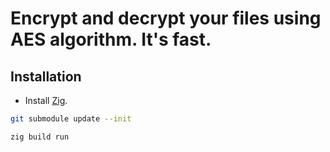 # Encrypt and decrypt your files using AES algorithm. It's fast.

## Installation

- Install [Zig](https://ziglang.org/).

```bash
git submodule update --init
```

```bash
zig build run
```
